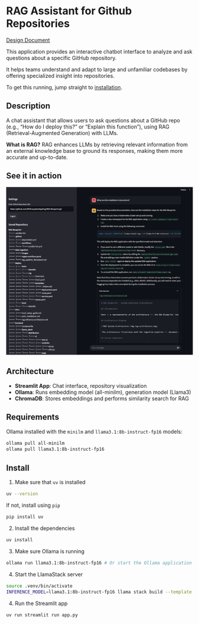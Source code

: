 # RAG Assistant for Github Repositories

[Design Document](https://docs.google.com/document/d/1Bo_BkGSxWiDNKUSwEG-GPFBL6swkyRGxIxlsVxe085k/edit?usp=sharing)

This application provides an interactive chatbot interface to analyze and ask questions about a specific GitHub repository. 

It helps teams understand and adapt to large and unfamiliar codebases by offering specialized insight into repositories.

To get this running, jump straight to [installation](#install). 

## Description 
A chat assistant that allows users to ask questions about a GitHub repo (e.g., “How do I deploy this?” or “Explain this function”), using RAG (Retrieval-Augmented Generation) with LLMs.

**What is RAG?** RAG enhances LLMs by retrieving relevant information from an external knowledge base to ground its responses, making them more accurate and up-to-date.

## See it in action 

![demo](./images/source-demo.png)

## Architecture

- **Streamlit App**: Chat interface, repository visualization
- **Ollama**: Runs embedding model (all-minilm), generation model (Llama3) 
- **ChromaDB**: Stores embeddings and performs similarity search for RAG

## Requirements

Ollama installed with the `minilm` and `llama3.1:8b-instruct-fp16` models:
```sh
ollama pull all-minilm
ollama pull llama3.1:8b-instruct-fp16
```

## Install 

1. Make sure that `uv` is installed

```sh
uv --version
```

If not, install using `pip`

```sh
pip install uv
```

2. Install the dependencies

```sh
uv install
```

3. Make sure Ollama is running

```sh
ollama run llama3.1:8b-instruct-fp16 # Or start the Ollama application
```

4. Start the LlamaStack server

```sh
source .venv/bin/activate
INFERENCE_MODEL=llama3.1:8b-instruct-fp16 llama stack build --template ollama --image-type venv --run
```

4. Run the Streamlit app
```sh
uv run streamlit run app.py
```